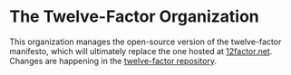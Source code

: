 # The Twelve-Factor Organization

This organization manages the open-source version of the twelve-factor
manifesto, which will ultimately replace the one hosted at
[12factor.net](https://12factor.net). Changes are happening in the
[twelve-factor repository](https://github.com/twelve-factor/twelve-factor).

